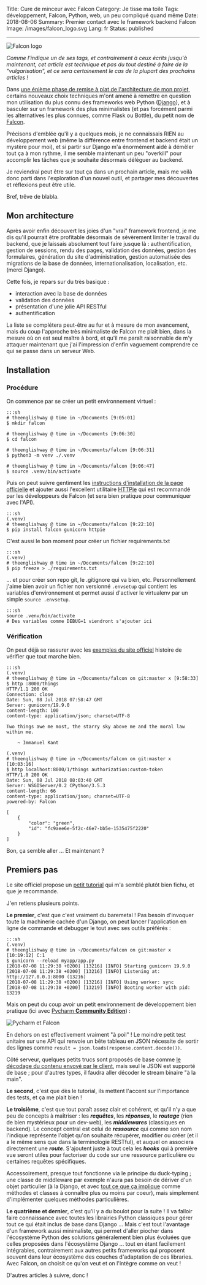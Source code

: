 Title: Cure de minceur avec Falcon
Category: Je tisse ma toile
Tags: développement, Falcon, Python, web, un peu compliqué quand même
Date: 2018-08-06
Summary: Premier contact avec le framework backend Falcon
Image: /images/falcon_logo.svg
Lang: fr
Status: published

___

![Falcon logo][falcon-logo]

_Comme l'indique un de ses tags, et contrairement à ceux écrits jusqu'à maintenant,
cet article est technique et pas du tout destiné à faire de la "vulgarisation",
et ce sera certainement le cas de la plupart des prochains articles !_

Dans [une énième phase de remise à plat de l'architecture de mon projet][erasing-all],
certains nouveaux choix techniques m'ont amené à remettre en question mon
utilisation du plus connu des frameworks web Python ([Django][django]), et à
basculer sur un framework des plus minimalistes (et pas forcément parmi les
alternatives les plus connues, comme Flask ou Bottle),
du petit nom de [Falcon][falcon].

Précisons d'emblée qu'il y a quelques mois, je ne connaissais RIEN au
développement web (même la différence entre frontend et backend était un
mystère pour moi), et si partir sur Django m'a énormément aidé à démêler tout
ça à mon rythme, il me semble maintenant un peu "overkill" pour accomplir les
tâches que je souhaite désormais déléguer au backend.

Je reviendrai peut être sur tout ça dans un prochain article, mais me voilà
donc parti dans l'exploration d'un nouvel outil, et partager mes découvertes
et réflexions peut être utile.

Bref, trêve de blabla.

## Mon architecture

Après avoir enfin découvert les joies d'un "vrai" framework frontend, je me dis
qu'il pourrait être profitable désormais de sévèrement limiter le travail du
backend, que je laissais absolument tout faire jusque là : authentification, gestion de
sessions, rendu des pages, validation des données, gestion des formulaires,
génération du site d'administration, gestion
automatisée des migrations de la base de données, internationalisation,
localisation, etc. (merci Django).

Cette fois, je repars sur du très basique :

* interaction avec la base de données
* validation des données
* présentation d'une jolie API RESTful
* authentification

La liste se complétera peut-être au fur et à mesure de mon avancement, mais du
coup l'approche très minimaliste de Falcon me plaît bien, dans la mesure où
on est seul maître à bord, et qu'il me paraît raisonnable de m'y attaquer
maintenant que j'ai l'impression d'enfin vaguement comprendre ce qui se passe
dans un serveur Web.

## Installation

### Procédure

On commence par se créer un petit environnement virtuel :

    :::sh
    # theenglishway @ time in ~/Documents [9:05:01]
    $ mkdir falcon

    # theenglishway @ time in ~/Documents [9:06:30]
    $ cd falcon

    # theenglishway @ time in ~/Documents/falcon [9:06:31]
    $ python3 -m venv ./.venv

    # theenglishway @ time in ~/Documents/falcon [9:06:47]
    $ source .venv/bin/activate

Puis on peut suivre gentiment les
[instructions d'installation de la page officielle][falcon-install] et
ajouter aussi l'excellent utilitaire [HTTPie][httpie] qui est recommandé par les
développeurs de Falcon (et sera bien pratique pour communiquer avec l'API).

    :::sh
    (.venv)
    # theenglishway @ time in ~/Documents/falcon [9:22:10]
    $ pip install falcon gunicorn httpie

C'est aussi le bon moment pour créer un fichier requirements.txt

    :::sh
    (.venv)
    # theenglishway @ time in ~/Documents/falcon [9:22:10]
    $ pip freeze > ./requirements.txt

... et pour créer son repo git, le .gitignore qui va bien, etc. Personnellement
j'aime bien avoir un fichier non versionné `.envsetup` qui contient les
variables d'environnement et permet aussi d'activer le virtualenv par un simple
`source .envsetup`.

    :::sh
    source .venv/bin/activate
    # Des variables comme DEBUG=1 viendront s'ajouter ici

### Vérification

On peut déjà se rassurer avec les [exemples du site officiel][falcon-examples]
histoire de vérifier que tout marche bien.

    :::sh
    (.venv)
    # theenglishway @ time in ~/Documents/falcon on git:master x [9:58:33]
    $ http :8000/things
    HTTP/1.1 200 OK
    Connection: close
    Date: Sun, 08 Jul 2018 07:58:47 GMT
    Server: gunicorn/19.9.0
    content-length: 100
    content-type: application/json; charset=UTF-8

    Two things awe me most, the starry sky above me and the moral law within me.

        ~ Immanuel Kant

    (.venv)
    # theenglishway @ time in ~/Documents/falcon on git:master x [10:03:16]
    $ http localhost:8000/1/things authorization:custom-token
    HTTP/1.0 200 OK
    Date: Sun, 08 Jul 2018 08:03:40 GMT
    Server: WSGIServer/0.2 CPython/3.5.3
    content-length: 66
    content-type: application/json; charset=UTF-8
    powered-by: Falcon

    [
        {
            "color": "green",
            "id": "fc9aee6e-5f2c-46e7-bb5e-1535475f2220"
        }
    ]

Bon, ça semble aller ... Et maintenant ?

## Premiers pas

Le site officiel propose un [petit tutorial][falcon-tutorial] qui m'a semblé
plutôt bien fichu, et que je recommande.

J'en retiens plusieurs points.

**Le premier**, c'est que c'est vraiment du baremetal ! Pas besoin d'invoquer
toute la machinerie cachée d'un Django, on peut lancer l'application en ligne
de commande et debugger le tout avec ses outils préférés :

    :::sh
    (.venv)
    # theenglishway @ time in ~/Documents/falcon on git:master x [10:19:12] C:1
    $ gunicorn --reload myapp/app.py
    [2018-07-08 11:29:38 +0200] [13216] [INFO] Starting gunicorn 19.9.0
    [2018-07-08 11:29:38 +0200] [13216] [INFO] Listening at: http://127.0.0.1:8000 (13216)
    [2018-07-08 11:29:38 +0200] [13216] [INFO] Using worker: sync
    [2018-07-08 11:29:38 +0200] [13219] [INFO] Booting worker with pid: 13219

Mais on peut du coup avoir un petit environnement de développement bien pratique
(ici avec [Pycharm **Community Edition**][pycharm]) :

![Pycharm et Falcon][pycharm-falcon]

En dehors on est effectivement vraiment "à poil" ! Le moindre petit test unitaire
sur une API qui renvoie un bête tableau en JSON nécessite de
sortir des lignes comme `result = json.loads(response.content.decode())`.

Côté serveur, quelques petits trucs sont proposés de base comme
[le décodage du contenu envoyé par le client][falcon-media], mais seul le JSON
est supporté de base ; pour d'autres types, il faudra aller décoder le stream
binaire "à la main".

**Le second**, c'est que dès le tutorial, ils mettent l'accent sur l'importance
des tests, et ça me plait bien !

**Le troisième**, c'est que tout paraît assez clair et cohérent, et qu'il n'y a
que peu de concepts à maîtriser : les **_requêtes_**, les **_réponses_**,
le **_routage_** (rien de bien mystérieux pour un dev-web), les **_middlewares_**
(classiques en backend). Le concept central est celui de **_ressource_** qui
comme son nom l'indique représente
l'objet qu'on souhaite récupérer, modifier ou créer (et il a le même sens que
dans la terminologie RESTful), et auquel on associera directement une **_route_**.
S'ajoutent juste à tout cela les **_hooks_** qui à première vue seront utiles pour
factoriser du code sur une ressource particulière ou certaines requêtes
spécifiques.

Accessoirement, presque tout fonctionne via le principe du duck-typing ; une
classe de middleware par exemple n'aura pas besoin de dériver d'un objet
particulier (à la Django, et avec [tout ce que ça implique][django-cbv] comme
méthodes et classes à connaître plus ou moins par coeur),
mais simplement d'implémenter quelques méthodes particulières.

**Le quatrième et dernier**, c'est qu'il y a du boulot pour la suite ! Il va
falloir faire connaissance avec toutes les librairies Python classiques pour gérer
tout ce qui était inclus de base dans Django ... Mais c'est tout l'avantage d'un
framework aussi minimaliste, qui permet d'aller piocher dans l'écosystème Python
des solutions généralement bien plus évoluées que celles proposées dans
l'écosystème Django ... tout en étant facilement intégrables, contrairement aux
autres petits frameworks qui proposent souvent dans leur écosystème des couches
d'adaptation de ces libraries. Avec Falcon, on choisit ce qu'on veut et on
l'intègre comme on veut !

D'autres articles à suivre, donc !


[erasing-all]: {filename}on-efface-tout.md
[falcon-logo]: {filename}/images/falcon_logo.svg
[falcon-install]: https://falcon.readthedocs.io/en/stable/user/install.html#install
[httpie]: https://github.com/jkbr/httpie
[falcon-examples]: https://falcon.readthedocs.io/en/stable/user/quickstart.html
[falcon-tutorial]: https://falcon.readthedocs.io/en/stable/user/tutorial.html
[falcon]: https://falconframework.org/
[falcon-media]: https://falcon.readthedocs.io/en/stable/api/media.html#media
[pycharm-falcon]: {filename}/images/pycharm-falcon.png
[django-cbv]: https://ccbv.co.uk/
[django]: https://www.djangoproject.com/
[pycharm]: https://www.jetbrains.com/pycharm/download/
[flask]: http://flask.pocoo.org/
[bottle]: https://bottlepy.org/docs/dev/
